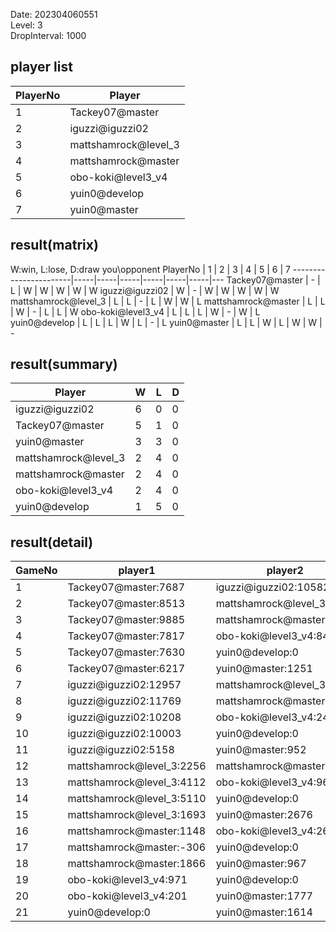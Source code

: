 Date: 202304060551  
Level: 3  
DropInterval: 1000  
## player list
PlayerNo  |  Player
----------|----------------------
1         |  Tackey07@master
2         |  iguzzi@iguzzi02
3         |  mattshamrock@level_3
4         |  mattshamrock@master
5         |  obo-koki@level3_v4
6         |  yuin0@develop
7         |  yuin0@master
## result(matrix)
W:win, L:lose, D:draw
you\opponent PlayerNo  |  1  |  2  |  3  |  4  |  5  |  6  |  7
-----------------------|-----|-----|-----|-----|-----|-----|---
Tackey07@master        |  -  |  L  |  W  |  W  |  W  |  W  |  W
iguzzi@iguzzi02        |  W  |  -  |  W  |  W  |  W  |  W  |  W
mattshamrock@level_3   |  L  |  L  |  -  |  L  |  W  |  W  |  L
mattshamrock@master    |  L  |  L  |  W  |  -  |  L  |  L  |  W
obo-koki@level3_v4     |  L  |  L  |  L  |  W  |  -  |  W  |  L
yuin0@develop          |  L  |  L  |  L  |  W  |  L  |  -  |  L
yuin0@master           |  L  |  L  |  W  |  L  |  W  |  W  |  -
## result(summary)
Player                |  W  |  L  |  D
----------------------|-----|-----|---
iguzzi@iguzzi02       |  6  |  0  |  0
Tackey07@master       |  5  |  1  |  0
yuin0@master          |  3  |  3  |  0
mattshamrock@level_3  |  2  |  4  |  0
mattshamrock@master   |  2  |  4  |  0
obo-koki@level3_v4    |  2  |  4  |  0
yuin0@develop         |  1  |  5  |  0
## result(detail)
GameNo  |  player1                    |  player2
--------|-----------------------------|---------------------------
1       |  Tackey07@master:7687       |  iguzzi@iguzzi02:10582
2       |  Tackey07@master:8513       |  mattshamrock@level_3:3628
3       |  Tackey07@master:9885       |  mattshamrock@master:1399
4       |  Tackey07@master:7817       |  obo-koki@level3_v4:840
5       |  Tackey07@master:7630       |  yuin0@develop:0
6       |  Tackey07@master:6217       |  yuin0@master:1251
7       |  iguzzi@iguzzi02:12957      |  mattshamrock@level_3:4487
8       |  iguzzi@iguzzi02:11769      |  mattshamrock@master:2345
9       |  iguzzi@iguzzi02:10208      |  obo-koki@level3_v4:2424
10      |  iguzzi@iguzzi02:10003      |  yuin0@develop:0
11      |  iguzzi@iguzzi02:5158       |  yuin0@master:952
12      |  mattshamrock@level_3:2256  |  mattshamrock@master:3063
13      |  mattshamrock@level_3:4112  |  obo-koki@level3_v4:968
14      |  mattshamrock@level_3:5110  |  yuin0@develop:0
15      |  mattshamrock@level_3:1693  |  yuin0@master:2676
16      |  mattshamrock@master:1148   |  obo-koki@level3_v4:2609
17      |  mattshamrock@master:-306   |  yuin0@develop:0
18      |  mattshamrock@master:1866   |  yuin0@master:967
19      |  obo-koki@level3_v4:971     |  yuin0@develop:0
20      |  obo-koki@level3_v4:201     |  yuin0@master:1777
21      |  yuin0@develop:0            |  yuin0@master:1614
